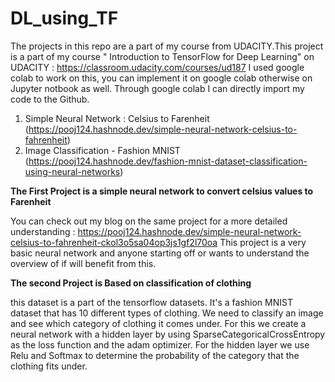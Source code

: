# DL_using_TF
The projects in this repo are a part of my course from UDACITY.This project is a part of my course " Introduction to TensorFlow for Deep Learning" on UDACITY : https://classroom.udacity.com/courses/ud187
I used google colab to work on this, you can implement it on google colab otherwise on Jupyter notbook as well. Through google colab I can directly import my code to the Github.


1. Simple Neural Network : Celsius to Farenheit  (https://pooj124.hashnode.dev/simple-neural-network-celsius-to-fahrenheit)
2. Image Classification - Fashion MNIST  (https://pooj124.hashnode.dev/fashion-mnist-dataset-classification-using-neural-networks)

**The First Project is  a simple neural network to convert celsius values to Farenheit**

You can check out my blog on the same project for a more detailed understanding : https://pooj124.hashnode.dev/simple-neural-network-celsius-to-fahrenheit-ckol3o5sa04op3js1gf2l70oa
This project is a very basic neural network and anyone starting off or wants to understand the overview of if will benefit from this.



**The second Project is Based on classification of clothing**

this dataset is a part of the tensorflow datasets. It's a fashion MNIST dataset that has 10 different types of clothing.
We need to classify an image and see which category of clothing it comes under. For this we create a neural network with a hidden layer by using SparseCategoricalCrossEntropy as the loss function and the adam optimizer. 
For the hidden layer we use Relu and Softmax to determine the probability of the category that the clothing fits under.
